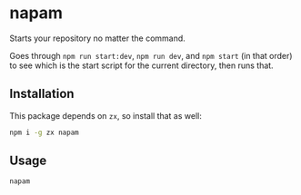 # napam

Starts your repository no matter the command.

Goes through `npm run start:dev`, `npm run dev`, and `npm start` (in that order) to see which is the start script for the current directory, then runs that.

## Installation

This package depends on `zx`, so install that as well:

```bash
npm i -g zx napam
```

## Usage

```bash
napam
```

